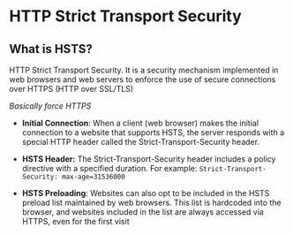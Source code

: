 # HTTP Strict Transport Security

## What is HSTS?

HTTP Strict Transport Security. It is a security mechanism implemented in web browsers and web servers to enforce the use of secure connections over HTTPS (HTTP over SSL/TLS) 

_Basically force HTTPS_

- **Initial Connection**: When a client (web browser) makes the initial connection to a website that supports HSTS, the server responds with a special HTTP header called the Strict-Transport-Security header.
- **HSTS Header:** The Strict-Transport-Security header includes a policy directive with a specified duration. For example:
```Strict-Transport-Security: max-age=31536000```

- **HSTS Preloading**: Websites can also opt to be included in the HSTS preload list maintained by web browsers. This list is hardcoded into the browser, and websites included in the list are always accessed via HTTPS, even for the first visit
